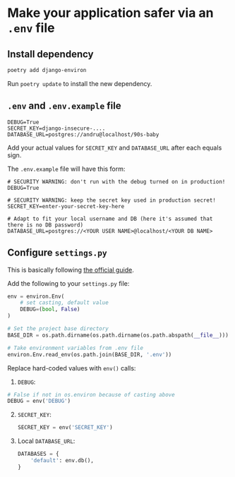 # Make your application safer via an `.env` file

## Install dependency

```bash
poetry add django-environ
```

Run `poetry update` to install the new dependency.

## `.env` and `.env.example` file

```
DEBUG=True
SECRET_KEY=django-insecure-....
DATABASE_URL=postgres://andru@localhost/90s-baby
```

Add your actual values for `SECRET_KEY` and `DATABASE_URL` after each equals sign.

The `.env.example` file will have this form:

```
# SECURITY WARNING: don't run with the debug turned on in production!
DEBUG=True

# SECURITY WARNING: keep the secret key used in production secret!
SECRET_KEY=enter-your-secret-key-here

# Adapt to fit your local username and DB (here it's assumed that there is no DB password)
DATABASE_URL=postgres://<YOUR USER NAME>@localhost/<YOUR DB NAME>
```

## Configure `settings.py`

This is basically following [the official guide](https://django-environ.readthedocs.io/en/latest/getting-started.html).

Add the following to your `settings.py` file:

```python
env = environ.Env(
    # set casting, default value
    DEBUG=(bool, False)
)

# Set the project base directory
BASE_DIR = os.path.dirname(os.path.dirname(os.path.abspath(__file__)))

# Take environment variables from .env file
environ.Env.read_env(os.path.join(BASE_DIR, '.env'))
```

Replace hard-coded values with `env()` calls:

1. `DEBUG`:

  ```python
  # False if not in os.environ because of casting above
  DEBUG = env('DEBUG')
  ```

2. `SECRET_KEY`:

    ```python
    SECRET_KEY = env('SECRET_KEY')
    ```

3. Local `DATABASE_URL`:

    ```python
    DATABASES = {
        'default': env.db(),
    }
    ```
